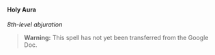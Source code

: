 #### Holy Aura
<!-- markdownlint-disable-next-line no-emphasis-as-heading -->
_8th-level abjuration_

> **Warning:**
> This spell has not yet been transferred from the Google Doc.
